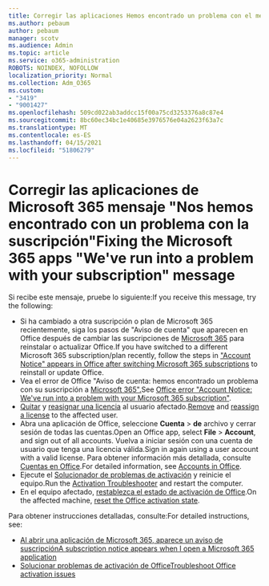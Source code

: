 ```yaml
---
title: Corregir las aplicaciones Hemos encontrado un problema con el mensaje de suscripción
ms.author: pebaum
author: pebaum
manager: scotv
ms.audience: Admin
ms.topic: article
ms.service: o365-administration
ROBOTS: NOINDEX, NOFOLLOW
localization_priority: Normal
ms.collection: Adm_O365
ms.custom:
- "3419"
- "9001427"
ms.openlocfilehash: 509cd022ab3addcc15f00a75cd3253376a8c87e4
ms.sourcegitcommit: 8bc60ec34bc1e40685e3976576e04a2623f63a7c
ms.translationtype: MT
ms.contentlocale: es-ES
ms.lasthandoff: 04/15/2021
ms.locfileid: "51806279"
---
```

# <a name="fixing-the-microsoft-365-apps-weve-run-into-a-problem-with-your-subscription-message"></a><span data-ttu-id="a8454-102">Corregir las aplicaciones de Microsoft 365 mensaje "Nos hemos encontrado con un problema con la suscripción"</span><span class="sxs-lookup"><span data-stu-id="a8454-102">Fixing the Microsoft 365 apps "We've run into a problem with your subscription" message</span></span>

<span data-ttu-id="a8454-103">Si recibe este mensaje, pruebe lo siguiente:</span><span class="sxs-lookup"><span data-stu-id="a8454-103">If you receive this message, try the following:</span></span>

- <span data-ttu-id="a8454-104">Si ha cambiado a otra suscripción o plan de Microsoft 365 recientemente, siga los pasos de "Aviso de cuenta" que aparecen en Office después de cambiar las suscripciones de [Microsoft 365](https://support.office.com/article/account-notice-appears-in-office-after-switching-office-365-plans-857dc33a-1efc-4ce7-ac3f-ef616314e27d) para reinstalar o actualizar Office.</span><span class="sxs-lookup"><span data-stu-id="a8454-104">If you have switched to a different Microsoft 365 subscription/plan recently, follow the steps in ["Account Notice" appears in Office after switching Microsoft 365 subscriptions](https://support.office.com/article/account-notice-appears-in-office-after-switching-office-365-plans-857dc33a-1efc-4ce7-ac3f-ef616314e27d) to reinstall or update Office.</span></span>
- <span data-ttu-id="a8454-105">Vea el error de Office "Aviso de cuenta: hemos encontrado un problema con su suscripción a [Microsoft 365".](https://support.office.com/article/office-error-account-notice-we-ve-run-into-a-problem-with-your-office-365-subscription-17f71ecb-f53c-4f3d-ae18-7230ca1594c1)</span><span class="sxs-lookup"><span data-stu-id="a8454-105">See [Office error "Account Notice: We've run into a problem with your Microsoft 365 subscription"](https://support.office.com/article/office-error-account-notice-we-ve-run-into-a-problem-with-your-office-365-subscription-17f71ecb-f53c-4f3d-ae18-7230ca1594c1).</span></span> 
- <span data-ttu-id="a8454-106">[Quitar](https://docs.microsoft.com/microsoft-365/admin/manage/remove-licenses-from-users) y [reasignar una licencia](https://docs.microsoft.com/microsoft-365/admin/manage/assign-licenses-to-users) al usuario afectado.</span><span class="sxs-lookup"><span data-stu-id="a8454-106">[Remove](https://docs.microsoft.com/microsoft-365/admin/manage/remove-licenses-from-users) and [reassign a license](https://docs.microsoft.com/microsoft-365/admin/manage/assign-licenses-to-users) to the affected user.</span></span>
- <span data-ttu-id="a8454-107">Abra una aplicación de Office, seleccione **Cuenta**  >  **de** archivo y cerrar sesión de todas las cuentas.</span><span class="sxs-lookup"><span data-stu-id="a8454-107">Open an Office app, select **File** > **Account**, and sign out of all accounts.</span></span> <span data-ttu-id="a8454-108">Vuelva a iniciar sesión con una cuenta de usuario que tenga una licencia válida.</span><span class="sxs-lookup"><span data-stu-id="a8454-108">Sign in again using a user account with a valid license.</span></span> <span data-ttu-id="a8454-109">Para obtener información más detallada, consulte [Cuentas en Office](https://support.office.com/article/628ea040-f265-49de-b986-be09c3ebf8a9).</span><span class="sxs-lookup"><span data-stu-id="a8454-109">For detailed information, see [Accounts in Office](https://support.office.com/article/628ea040-f265-49de-b986-be09c3ebf8a9).</span></span>
- <span data-ttu-id="a8454-110">Ejecute el [Solucionador de problemas de activación](https://aka.ms/SARA-OfficeActivation-Alchemy) y reinicie el equipo.</span><span class="sxs-lookup"><span data-stu-id="a8454-110">Run the [Activation Troubleshooter](https://aka.ms/SARA-OfficeActivation-Alchemy) and restart the computer.</span></span>
- <span data-ttu-id="a8454-111">En el equipo afectado, [restablezca el estado de activación de Office](https://docs.microsoft.com/office365/troubleshoot/activation/reset-office-365-proplus-activation-state).</span><span class="sxs-lookup"><span data-stu-id="a8454-111">On the affected machine, [reset the Office activation state](https://docs.microsoft.com/office365/troubleshoot/activation/reset-office-365-proplus-activation-state).</span></span>

<span data-ttu-id="a8454-112">Para obtener instrucciones detalladas, consulte:</span><span class="sxs-lookup"><span data-stu-id="a8454-112">For detailed instructions, see:</span></span>
- [<span data-ttu-id="a8454-113">Al abrir una aplicación de Microsoft 365, aparece un aviso de suscripción</span><span class="sxs-lookup"><span data-stu-id="a8454-113">A subscription notice appears when I open a Microsoft 365 application</span></span>](https://support.office.com/article/4cabe32c-f594-4c0e-9191-3d3ade10cceb)
- [<span data-ttu-id="a8454-114">Solucionar problemas de activación de Office</span><span class="sxs-lookup"><span data-stu-id="a8454-114">Troubleshoot Office activation issues</span></span>](https://support.office.com/article/0d23d3c0-c19c-4b2f-9845-5344fedc4380)